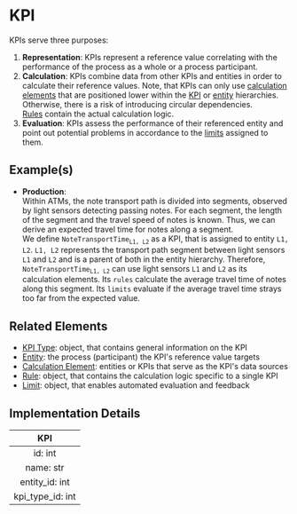 # KPI
KPIs serve three purposes:
1. **Representation**: KPIs represent a reference value correlating with the performance of the process as a whole or a process participant.
2. **Calculation**: KPIs combine data from other KPIs and entities in order to calculate their reference values. Note, that KPIs can only use [calculation elements](calculationElement.md) that are positioned lower within the [KPI](kpiHierarchy.md) or [entity](entityHierarchy.md) hierarchies. Otherwise, there is a risk of introducing circular dependencies.  
[Rules](rule.md) contain the actual calculation logic.
3. **Evaluation**: KPIs assess the performance of their referenced entity and point out potential problems in accordance to the [limits](limit.md) assigned to them.

## Example(s)
* **Production**:  
  Within ATMs, the note transport path is divided into segments, observed by light sensors detecting passing notes. For each segment, the length of the segment and the travel speed of notes is known. Thus, we can derive an expected travel time for notes along a segment.  
  We define `NoteTransportTime`<sub>`L1, L2`</sub> as a KPI, that is assigned to entity `L1, L2`. `L1, L2` represents the transport path segment between light sensors `L1` and `L2` and is a parent of both in the entity hierarchy. Therefore, `NoteTransportTime`<sub>`L1, L2`</sub> can use light sensors `L1` and `L2` as its calculation elements. Its `rules` calculate the average travel time of notes along this segment. Its `limits` evaluate if the average travel time strays too far from the expected value.    

## Related Elements
* [KPI Type](kpiType.md): object, that contains general information on the KPI
* [Entity](entity.md): the process (participant) the KPI's reference value targets 
* [Calculation Element](calculationElement.md): entities or KPIs that serve as the KPI's data sources
* [Rule](rule.md): object, that contains the calculation logic specific to a single KPI
* [Limit](limit.md): object, that enables automated evaluation and feedback

## Implementation Details
|**KPI**|
|:----:|
|id: int|
|name: str|
|entity_id: int|
|kpi_type_id: int|
